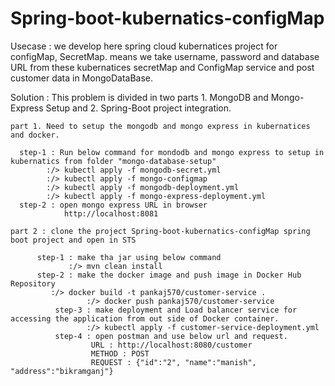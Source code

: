 # Spring-boot-kubernatics-configMap

Usecase : we develop here spring cloud kubernatices project for configMap, SecretMap. means we take username, password and database URL from these 
          kubernatices secretMap and ConfigMap service and post customer data in MongoDataBase.

Solution : This problem is divided in two parts 1. MongoDB and Mongo-Express Setup and 2. Spring-Boot project integration.
    
    part 1. Need to setup the mongodb and mongo express in kubernatices and docker.
	  
	  step-1 : Run below command for mondodb and mongo express to setup in kubernatics from folder "mongo-database-setup"
		    :/> kubectl apply -f mongodb-secret.yml
		    :/> kubectl apply -f mongo-configmap
		    :/>	kubectl apply -f mongodb-deployment.yml
		    :/>	kubectl apply -f mongo-express-deployment.yml
	  step-2 : open mongo express URL in browser
                http://localhost:8081	
       				
    part 2 : clone the project Spring-boot-kubernatics-configMap spring boot project and open in STS
              
	      step-1 : make tha jar using below command			
        	     :/> mvn clean install
	      step-2 : make the docker image and push image in Docker Hub Repository
		     :/> docker build -t pankaj570/customer-service .
                     :/> docker push pankaj570/customer-service
              step-3 : make deployment and Load balancer service for accessing the application from out side of Docker container.
                     :/> kubectl apply -f customer-service-deployment.yml	
              step-4 : open postman and use below url and request.
                      URL : http://localhost:8080/customer
                      METHOD : POST
                      REQUEST : {"id":"2", "name":"manish", "address":"bikramganj"}
